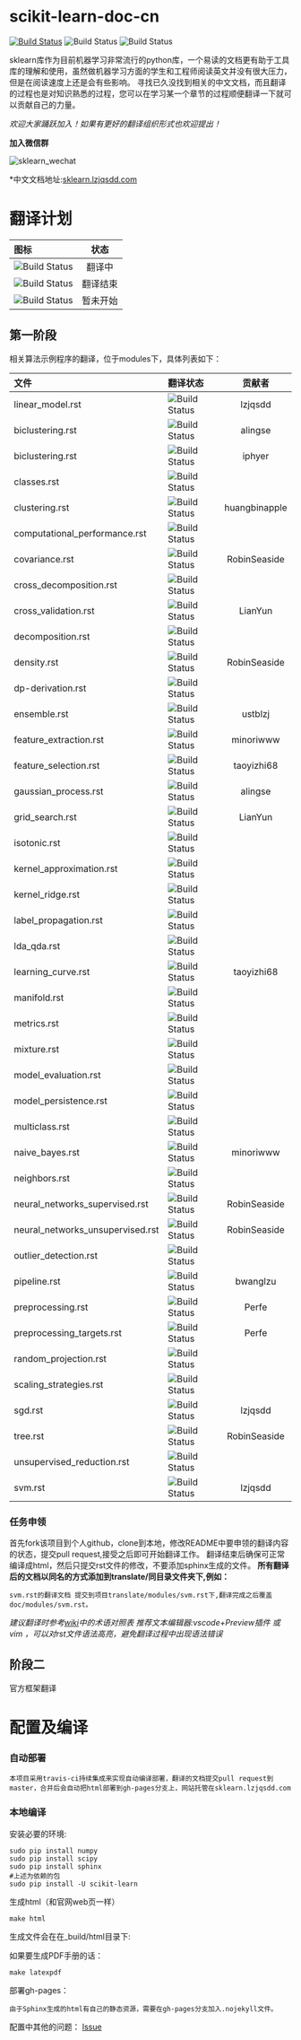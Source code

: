 # scikit-learn-doc-cn

[![Build Status](https://travis-ci.org/lzjqsdd/scikit-learn-doc-cn.svg?branch=master)](https://travis-ci.org/lzjqsdd/scikit-learn-doc-cn) ![Build Status](https://img.shields.io/badge/sklearn-0.17stable-brightgreen.svg)	![Build Status](https://img.shields.io/badge/python-2.7.6-brightgreen.svg)

sklearn库作为目前机器学习非常流行的python库，一个易读的文档更有助于工具库的理解和使用，虽然做机器学习方面的学生和工程师阅读英文并没有很大压力，但是在阅读速度上还是会有些影响。
寻找已久没找到相关的中文文档，而且翻译的过程也是对知识熟悉的过程，您可以在学习某一个章节的过程顺便翻译一下就可以贡献自己的力量。

*欢迎大家踊跃加入！如果有更好的翻译组织形式也欢迎提出！*

**加入微信群**

![sklearn_wechat](https://raw.githubusercontent.com/lzjqsdd/scikit-learn-doc-cn/master/sklearn.PNG)

*中文文档地址:[sklearn.lzjqsdd.com](http://sklearn.lzjqsdd.com)

# 翻译计划

| 图标  |  状态 |
|:----------------|:------------:|
| ![Build Status](https://img.shields.io/badge/translate-doing-brightgreen.svg)| 翻译中|
| ![Build Status](https://img.shields.io/badge/translate-done-blue.svg)| 翻译结束|
| ![Build Status](https://img.shields.io/badge/translate-undo-lightgray.svg)| 暂未开始 |


## 第一阶段
相关算法示例程序的翻译，位于modules下，具体列表如下：


| 文件                | 翻译状态        | 贡献者
|:------------------- |:-------------| :-------:|
| linear_model.rst    | ![Build Status](https://img.shields.io/badge/translate-done-blue.svg) | lzjqsdd |
| biclustering.rst    | ![Build Status](https://img.shields.io/badge/translate-doing-brightgreen.svg)    | alingse |
| biclustering.rst    | ![Build Status](https://img.shields.io/badge/translate-doing-brightgreen.svg)    | iphyer |
| classes.rst |![Build Status](https://img.shields.io/badge/translate-undo-lightgray.svg) ||
| clustering.rst | ![Build Status](https://img.shields.io/badge/translate-doing-brightgreen.svg)|huangbinapple|
| computational_performance.rst |![Build Status](https://img.shields.io/badge/translate-undo-lightgray.svg)||
| covariance.rst |![Build Status](https://img.shields.io/badge/translate-done-blue.svg)| RobinSeaside |
| cross_decomposition.rst |![Build Status](https://img.shields.io/badge/translate-undo-lightgray.svg)||
| cross_validation.rst |![Build Status](https://img.shields.io/badge/translate-done-blue.svg)| LianYun |
| decomposition.rst |![Build Status](https://img.shields.io/badge/translate-undo-lightgray.svg)||
| density.rst |![Build Status](https://img.shields.io/badge/translate-done-blue.svg)| RobinSeaside |
| dp-derivation.rst |![Build Status](https://img.shields.io/badge/translate-undo-lightgray.svg)||
| ensemble.rst |![Build Status](https://img.shields.io/badge/translate-doing-brightgreen.svg)|ustblzj|
| feature_extraction.rst |![Build Status](https://img.shields.io/badge/translate-doing-brightgreen.svg)| minoriwww |
| feature_selection.rst |![Build Status](https://img.shields.io/badge/translate-done-blue.svg)| taoyizhi68 |
| gaussian_process.rst |![Build Status](https://img.shields.io/badge/translate-done-blue.svg)|alingse|
| grid_search.rst | ![Build Status](https://img.shields.io/badge/translate-doing-brightgreen.svg) | LianYun |
| isotonic.rst |![Build Status](https://img.shields.io/badge/translate-undo-lightgray.svg)||
| kernel_approximation.rst |![Build Status](https://img.shields.io/badge/translate-undo-lightgray.svg)||
| kernel_ridge.rst |![Build Status](https://img.shields.io/badge/translate-undo-lightgray.svg)||
| label_propagation.rst |![Build Status](https://img.shields.io/badge/translate-undo-lightgray.svg)||
| lda_qda.rst |![Build Status](https://img.shields.io/badge/translate-undo-lightgray.svg)||
| learning_curve.rst |![Build Status](https://img.shields.io/badge/translate-done-blue.svg)| taoyizhi68 |
| manifold.rst |![Build Status](https://img.shields.io/badge/translate-undo-lightgray.svg)||
| metrics.rst |![Build Status](https://img.shields.io/badge/translate-undo-lightgray.svg)||
| mixture.rst |![Build Status](https://img.shields.io/badge/translate-undo-lightgray.svg)||
| model_evaluation.rst |![Build Status](https://img.shields.io/badge/translate-doing-brightgreen.svg)||
| model_persistence.rst |![Build Status](https://img.shields.io/badge/translate-undo-lightgray.svg)||
| multiclass.rst |![Build Status](https://img.shields.io/badge/translate-undo-lightgray.svg)||
| naive_bayes.rst |![Build Status](https://img.shields.io/badge/translate-done-blue.svg)| minoriwww |
| neighbors.rst |![Build Status](https://img.shields.io/badge/translate-undo-lightgray.svg)||
| neural_networks_supervised.rst |![Build Status](https://img.shields.io/badge/translate-doing-brightgreen.svg)|RobinSeaside|
| neural_networks_unsupervised.rst |![Build Status](https://img.shields.io/badge/translate-doing-brightgreen.svg)|RobinSeaside|
| outlier_detection.rst |![Build Status](https://img.shields.io/badge/translate-undo-lightgray.svg)||
| pipeline.rst |![Build Status](https://img.shields.io/badge/translate-doing-brightgreen.svg)|bwanglzu|
| preprocessing.rst |![Build Status](https://img.shields.io/badge/translate-doing-brightgreen.svg)|Perfe|
| preprocessing_targets.rst |![Build Status](https://img.shields.io/badge/translate-doing-brightgreen.svg)|Perfe|
| random_projection.rst |![Build Status](https://img.shields.io/badge/translate-undo-lightgray.svg)||
| scaling_strategies.rst |![Build Status](https://img.shields.io/badge/translate-undo-lightgray.svg)||
| sgd.rst |![Build Status](https://img.shields.io/badge/translate-done-blue.svg)|lzjqsdd|
| tree.rst |![Build Status](https://img.shields.io/badge/translate-doing-brightgreen.svg)|RobinSeaside|
| unsupervised_reduction.rst |![Build Status](https://img.shields.io/badge/translate-undo-lightgray.svg)| |
| svm.rst |![Build Status](https://img.shields.io/badge/translate-doing-brightgreen.svg)|lzjqsdd|

### 任务申领
首先fork该项目到个人github，clone到本地，修改README中要申领的翻译内容的状态，提交pull request,接受之后即可开始翻译工作。
翻译结束后确保可正常编译成html，然后只提交rst文件的修改，不要添加sphinx生成的文件。
**所有翻译后的文档以同名的方式添加到translate/同目录文件夹下,例如：**  

    svm.rst的翻译文档 提交到项目translate/modules/svm.rst下,翻译完成之后覆盖doc/modules/svm.rst。

*建议翻译时参考[wiki](https://github.com/lzjqsdd/scikit-learn-doc-cn/wiki/%E5%B8%B8%E8%A7%81%E7%BF%BB%E8%AF%91%E5%AF%B9%E5%BA%94%E8%A1%A8)中的术语对照表*
*推荐文本编辑器:vscode+Preview插件 或 vim ，可以对rst文件语法高亮，避免翻译过程中出现语法错误*


## 阶段二
官方框架翻译

# 配置及编译

### 自动部署

    本项目采用travis-ci持续集成来实现自动编译部署，翻译的文档提交pull request到master，合并后会自动把html部署到gh-pages分支上，网站托管在sklearn.lzjqsdd.com

### 本地编译
安装必要的环境:

	sudo pip install numpy
    sudo pip install scipy
    sudo pip install sphinx
    #上述为依赖的包
    sudo pip install -U scikit-learn

生成html（和官网web页一样）

    make html

生成文件会在在_build/html目录下:

如果要生成PDF手册的话：

    make latexpdf

部署gh-pages：

	由于Sphinx生成的html有自己的静态资源，需要在gh-pages分支加入.nojekyll文件。

配置中其他的问题：
	[Issue](https://github.com/lzjqsdd/scikit-learn-doc-cn/blob/master/issue.md)
